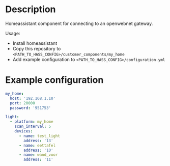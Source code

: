 # Description

Homeassistant component for connecting to an openwebnet gateway.

Usage:

- Install homeassistant
- Copy this repository to `<PATH_TO_HASS_CONFIG>/customer_components/my_home`
- Add example configuration to `<PATH_TO_HASS_CONFIG>/configuration.yml`

# Example configuration

```yaml
my_home:
  host: '192.168.1.10'
  port: 20000
  password: '951753'

light:
  - platform: my_home
    scan_interval: 5
    devices:
      - name: test_light
        address: '13'
      - name: eettafel
        address: '10'
      - name: wand_voor
        address: '11'
```
